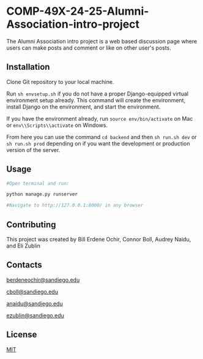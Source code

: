 # COMP-49X-24-25-Alumni-Association-intro-project

The Alumni Association intro project is a web based discussion page where users can make posts and comment or like on other user's posts. 

## Installation
Clone Git repository to your local machine.

Run ```sh envsetup.sh``` if you do not have a proper Django-equipped virtual environment setup already. This command will create the environment, install Django on the environment, and start the environment.

If you have the environment already, run ```source env/bin/activate``` on Mac or ```env\\Scripts\\activate``` on Windows.

From here you can use the command ```cd backend``` and then ```sh run.sh dev``` or ```sh run.sh prod``` depending on if you want the development or production version of the server. 

## Usage

```python
#Open terminal and run:

python manage.py runserver

#Navigate to http://127.0.0.1:8000/ in any browser
```

## Contributing

This project was created by
Bill Erdene Ochir, Connor Boll, Audrey Naidu, and Eli Zublin

## Contacts

berdeneochir@sandiego.edu

cboll@sandiego.edu

anaidu@sandiego.edu

ezublin@sandiego.edu


## License

[MIT](https://choosealicense.com/licenses/mit/)